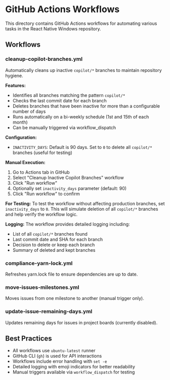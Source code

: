# GitHub Actions Workflows

This directory contains GitHub Actions workflows for automating various tasks in the React Native Windows repository.

## Workflows

### cleanup-copilot-branches.yml

Automatically cleans up inactive `copilot/*` branches to maintain repository hygiene.

**Features:**
- Identifies all branches matching the pattern `copilot/*`
- Checks the last commit date for each branch
- Deletes branches that have been inactive for more than a configurable number of days
- Runs automatically on a bi-weekly schedule (1st and 15th of each month)
- Can be manually triggered via workflow_dispatch

**Configuration:**
- `INACTIVITY_DAYS`: Default is 90 days. Set to `0` to delete all `copilot/*` branches (useful for testing)

**Manual Execution:**
1. Go to Actions tab in GitHub
2. Select "Cleanup Inactive Copilot Branches" workflow
3. Click "Run workflow"
4. Optionally set `inactivity_days` parameter (default: 90)
5. Click "Run workflow" to confirm

**For Testing:**
To test the workflow without affecting production branches, set `inactivity_days` to `0`. This will simulate deletion of all `copilot/*` branches and help verify the workflow logic.

**Logging:**
The workflow provides detailed logging including:
- List of all `copilot/*` branches found
- Last commit date and SHA for each branch
- Decision to delete or keep each branch
- Summary of deleted and kept branches

### compliance-yarn-lock.yml

Refreshes yarn.lock file to ensure dependencies are up to date.

### move-issues-milestones.yml

Moves issues from one milestone to another (manual trigger only).

### update-issue-remaining-days.yml

Updates remaining days for issues in project boards (currently disabled).

## Best Practices

- All workflows use `ubuntu-latest` runner
- GitHub CLI (`gh`) is used for API interactions
- Workflows include error handling with `set -e`
- Detailed logging with emoji indicators for better readability
- Manual triggers available via `workflow_dispatch` for testing
